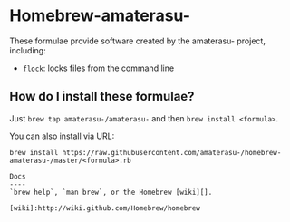 Homebrew-amaterasu-
==============

These formulae provide software created by the amaterasu- project, including:

* [`flock`](https://github.com/amaterasu-/flock): locks files from the command line


How do I install these formulae?
--------------------------------
Just `brew tap amaterasu-/amaterasu-` and then `brew install <formula>`.

You can also install via URL:


    brew install https://raw.githubusercontent.com/amaterasu-/homebrew-amaterasu-/master/<formula>.rb

    Docs
    ----
    `brew help`, `man brew`, or the Homebrew [wiki][].

    [wiki]:http://wiki.github.com/Homebrew/homebrew

